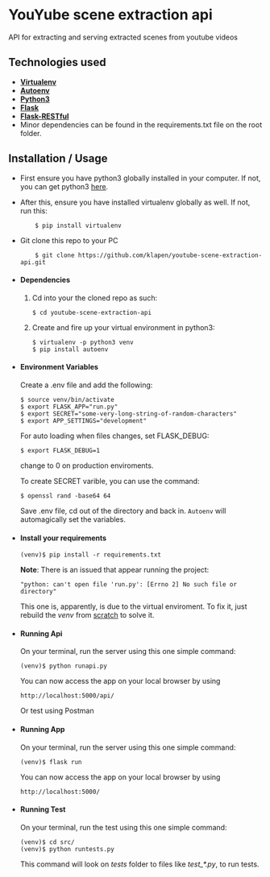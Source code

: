 # YouYube scene extraction api

API for extracting and serving extracted scenes from youtube videos

## Technologies used
* **[Virtualenv](https://virtualenv.pypa.io/en/stable/)**
* **[Autoenv](https://github.com/kennethreitz/autoenv)**
* **[Python3](https://www.python.org/downloads/)**
* **[Flask](flask.pocoo.org/)**
* **[Flask-RESTful](https://flask-restful.readthedocs.io/en/latest/index.html)**
* Minor dependencies can be found in the requirements.txt file on the root folder.


## Installation / Usage
* First ensure you have python3 globally installed in your computer. If not, you can get python3 [here](https://www.python.org).
* After this, ensure you have installed virtualenv globally as well. If not, run this:
    ```
        $ pip install virtualenv
    ```
* Git clone this repo to your PC
    ```
        $ git clone https://github.com/klapen/youtube-scene-extraction-api.git
    ```

* #### Dependencies
    1. Cd into your the cloned repo as such:
        ```
        $ cd youtube-scene-extraction-api
        ```

    2. Create and fire up your virtual environment in python3:
        ```
        $ virtualenv -p python3 venv
        $ pip install autoenv
        ```

* #### Environment Variables
    Create a .env file and add the following:
    ```
    $ source venv/bin/activate
    $ export FLASK_APP="run.py"
    $ export SECRET="some-very-long-string-of-random-characters"	
    $ export APP_SETTINGS="development"
    ```

    For auto loading when files changes, set FLASK_DEBUG:
    ```
    $ export FLASK_DEBUG=1
    ```
    change to 0 on production enviroments.

    To create SECRET varible, you can use the command:
    ```
    $ openssl rand -base64 64
    ```

    Save .env file, cd out of the directory and back in. `Autoenv` will automagically set the variables.

* #### Install your requirements
    ```
    (venv)$ pip install -r requirements.txt
    ```
    
    **Note**: There is an issued that appear running the project:
    ```
    "python: can't open file 'run.py': [Errno 2] No such file or directory"
    ```
    This one is, apparently, is due to the virtual enviroment. To fix it, just
    rebuild the *venv* from [scratch](#dependencies) to solve it.
    
* #### Running Api
    On your terminal, run the server using this one simple command:
    ```
    (venv)$ python runapi.py
    ```
    You can now access the app on your local browser by using
    ```
    http://localhost:5000/api/
    ```
    Or test using Postman
    
* #### Running App
    On your terminal, run the server using this one simple command:
    ```
    (venv)$ flask run
    ```
    You can now access the app on your local browser by using
    ```
    http://localhost:5000/
    ```

* #### Running Test
    On your terminal, run the test using this one simple command:
    ```
    (venv)$ cd src/
    (venv)$ python runtests.py
    ```
    This command will look on *tests* folder to files like *test_&ast;.py*, to run tests.

